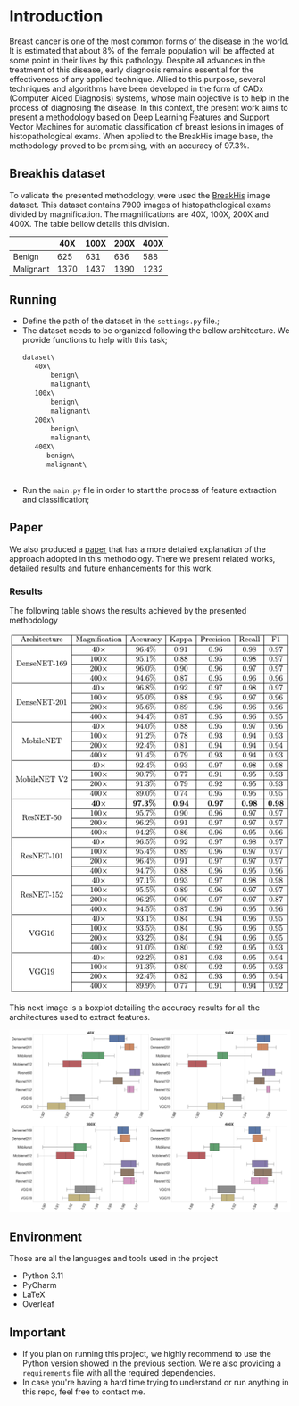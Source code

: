 [Reduced dataset]: (https://drive.google.com/file/d/1g4tLeOEjHccGLw6n2RhPPciLR41G0dv5/view?usp=share_link)
[Dataset for 40x images]: (https://drive.google.com/file/d/14a0ziW05IK-aXCnA98i51bfAkiYarPm-/view?usp=share_link)
[Full BreakHis dataset]: (https://web.inf.ufpr.br/vri/databases/breast-cancer-histopathological-database-breakhis/)
[CSV's with extracted features]: (https://drive.google.com/drive/folders/1KB5ns1kj-7NrNmmJo-Gf3WpRqCgy6BL6?usp=share_link)
[Paper]: (https://sol.sbc.org.br/index.php/sbcas/article/view/21636)

# Introduction
Breast cancer is one of the most common forms of the disease in the world. It is estimated that about 8% of the female population will be affected at some point in their lives by this pathology. Despite all advances in the treatment of this disease, early diagnosis remains essential for the effectiveness of any applied technique. Allied to this purpose, several techniques and algorithms have been developed in the form of CADx (Computer Aided Diagnosis) systems, whose main objective is to help in the process of diagnosing the disease. In this context, the present work aims to present a methodology based on Deep Learning Features and Support Vector Machines for automatic classification of breast lesions in images of histopathological exams. When applied to the BreakHis image base, the methodology proved to be promising, with an accuracy of 97.3%.

## Breakhis dataset
To validate the presented methodology, were used the [BreakHis](https://web.inf.ufpr.br/vri/databases/breast-cancer-histopathological-database-breakhis/) image dataset.
This dataset contains 7909 images of histopathological exams divided by magnification. The magnifications are 40X, 100X, 200X and 400X.
The table bellow details this division.

|           | 40X  | 100X | 200X | 400X |
|-----------|------|------|------|------|
| Benign    | 625  | 631  | 636  | 588  |
| Malignant | 1370 | 1437 | 1390 | 1232 |


## Running
- Define the path of the dataset in the ```settings.py``` file.;
- The dataset needs to be organized following the bellow architecture. We provide functions to help with this task;
    ```
    dataset\
       40x\
           benign\
           malignant\
       100x\
           benign\
           malignant\
       200x\
           benign\
           malignant\
       400X\
          benign\
          malignant\
       
- Run the ```main.py``` file in order to start the process of feature extraction and classification;

## Paper
We also produced a [paper](static/Paper.pdf) that has a more detailed explanation of the approach adopted in this methodology.
There we present related works, detailed results and future enhancements for this work.

### Results

The following table shows the results achieved by the presented methodology  

<p align="center"> <img src="static/results.png" alt="results">

This next image is a boxplot detailing the accuracy results for all the architectures used to extract features.

<p align="center"> <img src="static/boxplot.png" alt="boxplot">

## Environment

Those are all the languages and tools used in the project

- Python 3.11
- PyCharm
- LaTeX
- Overleaf


## Important
- If you plan on running this project, we highly recommend to use the Python version showed in the previous section. We're also providing a `requirements` file with all the required dependencies.
- In case you're having a hard time trying to understand or run anything in this repo, feel free to contact me.